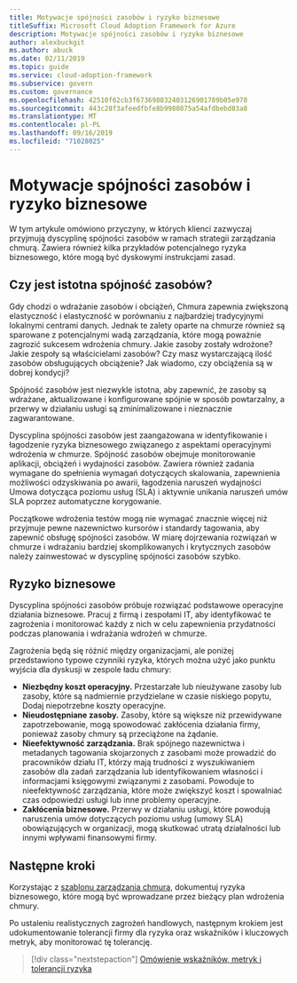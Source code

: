 ```yaml
---
title: Motywacje spójności zasobów i ryzyko biznesowe
titleSuffix: Microsoft Cloud Adoption Framework for Azure
description: Motywacje spójności zasobów i ryzyko biznesowe
author: alexbuckgit
ms.author: abuck
ms.date: 02/11/2019
ms.topic: guide
ms.service: cloud-adoption-framework
ms.subservice: govern
ms.custom: governance
ms.openlocfilehash: 42510f62cb3f673698832403126901789b05e978
ms.sourcegitcommit: 443c28f3afeedfbfe8b9980875a54afdbebd83a8
ms.translationtype: MT
ms.contentlocale: pl-PL
ms.lasthandoff: 09/16/2019
ms.locfileid: "71028025"
---
```

# <a name="resource-consistency-motivations-and-business-risks"></a>Motywacje spójności zasobów i ryzyko biznesowe

W tym artykule omówiono przyczyny, w których klienci zazwyczaj przyjmują dyscyplinę spójności zasobów w ramach strategii zarządzania chmurą. Zawiera również kilka przykładów potencjalnego ryzyka biznesowego, które mogą być dyskowymi instrukcjami zasad.

<!-- markdownlint-disable MD026 -->

## <a name="is-resource-consistency-relevant"></a>Czy jest istotna spójność zasobów?

Gdy chodzi o wdrażanie zasobów i obciążeń, Chmura zapewnia zwiększoną elastyczność i elastyczność w porównaniu z najbardziej tradycyjnymi lokalnymi centrami danych. Jednak te zalety oparte na chmurze również są sparowane z potencjalnymi wadą zarządzania, które mogą poważnie zagrozić sukcesem wdrożenia chmury. Jakie zasoby zostały wdrożone? Jakie zespoły są właścicielami zasobów? Czy masz wystarczającą ilość zasobów obsługujących obciążenie? Jak wiadomo, czy obciążenia są w dobrej kondycji?

Spójność zasobów jest niezwykle istotna, aby zapewnić, że zasoby są wdrażane, aktualizowane i konfigurowane spójnie w sposób powtarzalny, a przerwy w działaniu usługi są zminimalizowane i nieznacznie zagwarantowane.

Dyscyplina spójności zasobów jest zaangażowana w identyfikowanie i łagodzenie ryzyka biznesowego związanego z aspektami operacyjnymi wdrożenia w chmurze. Spójność zasobów obejmuje monitorowanie aplikacji, obciążeń i wydajności zasobów. Zawiera również zadania wymagane do spełnienia wymagań dotyczących skalowania, zapewnienia możliwości odzyskiwania po awarii, łagodzenia naruszeń wydajności Umowa dotycząca poziomu usług (SLA) i aktywnie unikania naruszeń umów SLA poprzez automatyczne korygowanie.

Początkowe wdrożenia testów mogą nie wymagać znacznie więcej niż przyjmuje pewne nazewnictwo kursorów i standardy tagowania, aby zapewnić obsługę spójności zasobów. W miarę dojrzewania rozwiązań w chmurze i wdrażaniu bardziej skomplikowanych i krytycznych zasobów należy zainwestować w dyscyplinę spójności zasobów szybko.

## <a name="business-risk"></a>Ryzyko biznesowe

Dyscyplina spójności zasobów próbuje rozwiązać podstawowe operacyjne działania biznesowe. Pracuj z firmą i zespołami IT, aby identyfikować te zagrożenia i monitorować każdy z nich w celu zapewnienia przydatności podczas planowania i wdrażania wdrożeń w chmurze.

Zagrożenia będą się różnić między organizacjami, ale poniżej przedstawiono typowe czynniki ryzyka, których można użyć jako punktu wyjścia dla dyskusji w zespole ładu chmury:

- **Niezbędny koszt operacyjny.** Przestarzałe lub nieużywane zasoby lub zasoby, które są nadmiernie przydzielane w czasie niskiego popytu, Dodaj niepotrzebne koszty operacyjne.
- **Nieudostępniane zasoby.** Zasoby, które są większe niż przewidywane zapotrzebowanie, mogą spowodować zakłócenia działania firmy, ponieważ zasoby chmury są przeciążone na żądanie.
- **Nieefektywność zarządzania.** Brak spójnego nazewnictwa i metadanych tagowania skojarzonych z zasobami może prowadzić do pracowników działu IT, którzy mają trudności z wyszukiwaniem zasobów dla zadań zarządzania lub identyfikowaniem własności i informacjami księgowymi związanymi z zasobami. Powoduje to nieefektywność zarządzania, które może zwiększyć koszt i spowalniać czas odpowiedzi usługi lub inne problemy operacyjne.
- **Zakłócenia biznesowe.** Przerwy w działaniu usługi, które powodują naruszenia umów dotyczących poziomu usług (umowy SLA) obowiązujących w organizacji, mogą skutkować utratą działalności lub innymi wpływami finansowymi firmy.

## <a name="next-steps"></a>Następne kroki

Korzystając z [szablonu zarządzania chmurą](./template.md), dokumentuj ryzyka biznesowego, które mogą być wprowadzane przez bieżący plan wdrożenia chmury.

Po ustaleniu realistycznych zagrożeń handlowych, następnym krokiem jest udokumentowanie tolerancji firmy dla ryzyka oraz wskaźników i kluczowych metryk, aby monitorować tę tolerancję.

> [!div class="nextstepaction"]
> [Omówienie wskaźników, metryk i tolerancji ryzyka](./metrics-tolerance.md)
